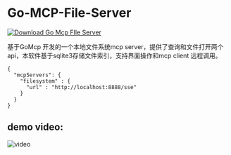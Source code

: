 # Go-MCP-File-Server

[![Download Go Mcp FIle Server](https://a.fsdn.com/con/app/sf-download-button)](https://sourceforge.net/projects/go-mcp-file-system-server/files/latest/download)

基于GoMcp 开发的一个本地文件系统mcp server，提供了查询和文件打开两个api，本软件基于sqlite3存储文件索引，支持界面操作和mcp client 远程调用。

```
{
  "mcpServers": {
    "filesystem" : {
      "url" : "http://localhost:8888/sse"
    }
  }
}
```


## demo video:

![video](https://www.youtube.com/watch?v=oMo8kId1DGo)
